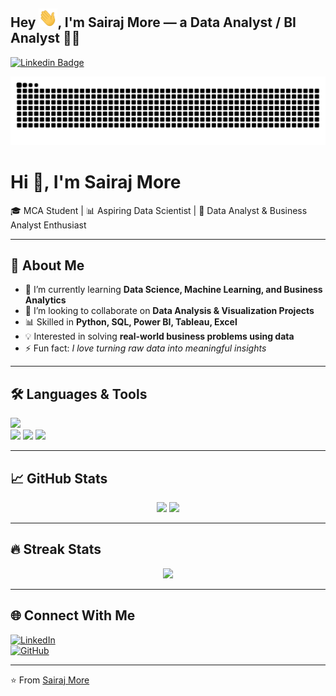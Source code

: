 ## Hey <img alt="Hi" src="Hi.gif" width="30px" height="30px" />, I'm Sairaj More — a Data Analyst / BI Analyst 👨‍💻

[![Linkedin Badge](https://img.shields.io/badge/-@SairajMore-0e76a8?style=flat&logo=Linkedin&logoColor=white)](www.linkedin.com/in/sairaj-more-849812319)

<img src="https://raw.githubusercontent.com/AkashRajpurohit/AkashRajpurohit/master/assets/github-snake-dark.svg" />

# Hi 👋, I'm Sairaj More  

🎓 MCA Student | 📊 Aspiring Data Scientist | 💼 Data Analyst & Business Analyst Enthusiast  

---

## 🚀 About Me  
- 🌱 I’m currently learning **Data Science, Machine Learning, and Business Analytics**  
- 👯 I’m looking to collaborate on **Data Analysis & Visualization Projects**  
- 📊 Skilled in **Python, SQL, Power BI, Tableau, Excel**  
- 💡 Interested in solving **real-world business problems using data**  
- ⚡ Fun fact: *I love turning raw data into meaningful insights*  

---

## 🛠️ Languages & Tools  
<p align="left">
<img src="https://skillicons.dev/icons?i=python,java,html,css,mysql,git,github,vscode" />  
<br>
<img src="https://img.shields.io/badge/Power%20BI-F2C811?style=for-the-badge&logo=powerbi&logoColor=black" /> 
<img src="https://img.shields.io/badge/Tableau-E97627?style=for-the-badge&logo=tableau&logoColor=white" />  
<img src="https://img.shields.io/badge/Excel-217346?style=for-the-badge&logo=microsoft-excel&logoColor=white" />  
</p>

---

## 📈 GitHub Stats  
<p align="center">
  <img src="https://github-readme-stats.vercel.app/api?username=sairaj-more&show_icons=true&theme=tokyonight" height="160px"/>
  <img src="https://github-readme-stats.vercel.app/api/top-langs/?username=sairaj-more&layout=compact&theme=tokyonight" height="160px"/>
</p>

---

## 🔥 Streak Stats  
<p align="center">
  <img src="https://github-readme-streak-stats.herokuapp.com/?user=sairaj-more&theme=tokyonight" height="160px"/>
</p>

---

## 🌐 Connect With Me  
[![LinkedIn](https://img.shields.io/badge/LinkedIn-blue?style=for-the-badge&logo=linkedin)](https://www.linkedin.com/in/sairaj-more-849812319)  
[![GitHub](https://img.shields.io/badge/GitHub-black?style=for-the-badge&logo=github)](https://github.com/sairaj-more)  

---

⭐️ From [Sairaj More](https://github.com/sairaj-more)

